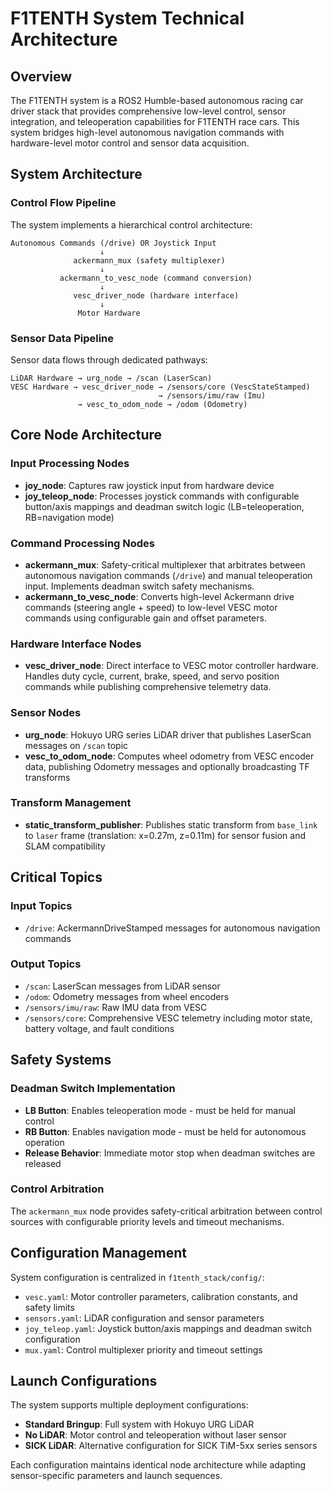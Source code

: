 # F1TENTH System Technical Architecture

## Overview

The F1TENTH system is a ROS2 Humble-based autonomous racing car driver stack that provides comprehensive low-level control, sensor integration, and teleoperation capabilities for F1TENTH race cars. This system bridges high-level autonomous navigation commands with hardware-level motor control and sensor data acquisition.

## System Architecture

### Control Flow Pipeline

The system implements a hierarchical control architecture:

```
Autonomous Commands (/drive) OR Joystick Input
                    ↓
              ackermann_mux (safety multiplexer)
                    ↓
           ackermann_to_vesc_node (command conversion)
                    ↓
              vesc_driver_node (hardware interface)
                    ↓
               Motor Hardware
```

### Sensor Data Pipeline

Sensor data flows through dedicated pathways:

```
LiDAR Hardware → urg_node → /scan (LaserScan)
VESC Hardware → vesc_driver_node → /sensors/core (VescStateStamped)
                                 → /sensors/imu/raw (Imu)
               → vesc_to_odom_node → /odom (Odometry)
```

## Core Node Architecture

### Input Processing Nodes

- **joy_node**: Captures raw joystick input from hardware device
- **joy_teleop_node**: Processes joystick commands with configurable button/axis mappings and deadman switch logic (LB=teleoperation, RB=navigation mode)

### Command Processing Nodes

- **ackermann_mux**: Safety-critical multiplexer that arbitrates between autonomous navigation commands (`/drive`) and manual teleoperation input. Implements deadman switch safety mechanisms.
- **ackermann_to_vesc_node**: Converts high-level Ackermann drive commands (steering angle + speed) to low-level VESC motor commands using configurable gain and offset parameters.

### Hardware Interface Nodes

- **vesc_driver_node**: Direct interface to VESC motor controller hardware. Handles duty cycle, current, brake, speed, and servo position commands while publishing comprehensive telemetry data.

### Sensor Nodes

- **urg_node**: Hokuyo URG series LiDAR driver that publishes LaserScan messages on `/scan` topic
- **vesc_to_odom_node**: Computes wheel odometry from VESC encoder data, publishing Odometry messages and optionally broadcasting TF transforms

### Transform Management

- **static_transform_publisher**: Publishes static transform from `base_link` to `laser` frame (translation: x=0.27m, z=0.11m) for sensor fusion and SLAM compatibility

## Critical Topics

### Input Topics
- `/drive`: AckermannDriveStamped messages for autonomous navigation commands

### Output Topics
- `/scan`: LaserScan messages from LiDAR sensor
- `/odom`: Odometry messages from wheel encoders
- `/sensors/imu/raw`: Raw IMU data from VESC
- `/sensors/core`: Comprehensive VESC telemetry including motor state, battery voltage, and fault conditions

## Safety Systems

### Deadman Switch Implementation
- **LB Button**: Enables teleoperation mode - must be held for manual control
- **RB Button**: Enables navigation mode - must be held for autonomous operation
- **Release Behavior**: Immediate motor stop when deadman switches are released

### Control Arbitration
The `ackermann_mux` node provides safety-critical arbitration between control sources with configurable priority levels and timeout mechanisms.

## Configuration Management

System configuration is centralized in `f1tenth_stack/config/`:
- `vesc.yaml`: Motor controller parameters, calibration constants, and safety limits
- `sensors.yaml`: LiDAR configuration and sensor parameters
- `joy_teleop.yaml`: Joystick button/axis mappings and deadman switch configuration
- `mux.yaml`: Control multiplexer priority and timeout settings

## Launch Configurations

The system supports multiple deployment configurations:
- **Standard Bringup**: Full system with Hokuyo URG LiDAR
- **No LiDAR**: Motor control and teleoperation without laser sensor
- **SICK LiDAR**: Alternative configuration for SICK TiM-5xx series sensors

Each configuration maintains identical node architecture while adapting sensor-specific parameters and launch sequences.